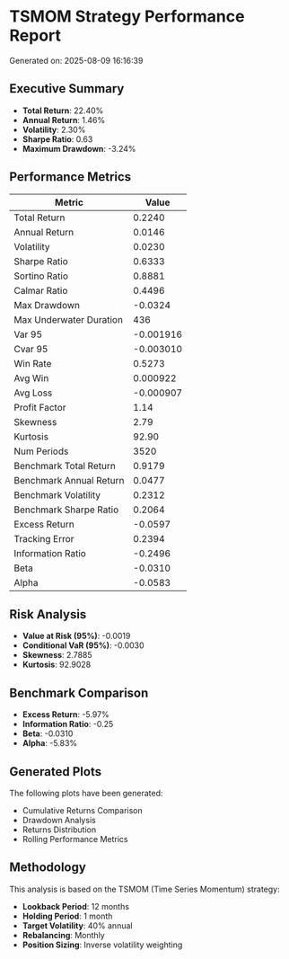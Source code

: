 # TSMOM Strategy Performance Report

Generated on: 2025-08-09 16:16:39

## Executive Summary

- **Total Return**: 22.40%
- **Annual Return**: 1.46%
- **Volatility**: 2.30%
- **Sharpe Ratio**: 0.63
- **Maximum Drawdown**: -3.24%

## Performance Metrics

| Metric | Value |
|--------|-------|
| Total Return | 0.2240 |
| Annual Return | 0.0146 |
| Volatility | 0.0230 |
| Sharpe Ratio | 0.6333 |
| Sortino Ratio | 0.8881 |
| Calmar Ratio | 0.4496 |
| Max Drawdown | -0.0324 |
| Max Underwater Duration | 436 |
| Var 95 | -0.001916 |
| Cvar 95 | -0.003010 |
| Win Rate | 0.5273 |
| Avg Win | 0.000922 |
| Avg Loss | -0.000907 |
| Profit Factor | 1.14 |
| Skewness | 2.79 |
| Kurtosis | 92.90 |
| Num Periods | 3520 |
| Benchmark Total Return | 0.9179 |
| Benchmark Annual Return | 0.0477 |
| Benchmark Volatility | 0.2312 |
| Benchmark Sharpe Ratio | 0.2064 |
| Excess Return | -0.0597 |
| Tracking Error | 0.2394 |
| Information Ratio | -0.2496 |
| Beta | -0.0310 |
| Alpha | -0.0583 |

## Risk Analysis

- **Value at Risk (95%)**: -0.0019
- **Conditional VaR (95%)**: -0.0030
- **Skewness**: 2.7885
- **Kurtosis**: 92.9028

## Benchmark Comparison

- **Excess Return**: -5.97%
- **Information Ratio**: -0.25
- **Beta**: -0.0310
- **Alpha**: -5.83%

## Generated Plots

The following plots have been generated:
- Cumulative Returns Comparison
- Drawdown Analysis
- Returns Distribution
- Rolling Performance Metrics

## Methodology

This analysis is based on the TSMOM (Time Series Momentum) strategy:
- **Lookback Period**: 12 months
- **Holding Period**: 1 month
- **Target Volatility**: 40% annual
- **Rebalancing**: Monthly
- **Position Sizing**: Inverse volatility weighting

